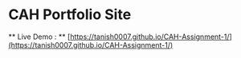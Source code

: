 # CAH Portfolio Site

** Live Demo : ** [https://tanish0007.github.io/CAH-Assignment-1/](https://tanish0007.github.io/CAH-Assignment-1/)

